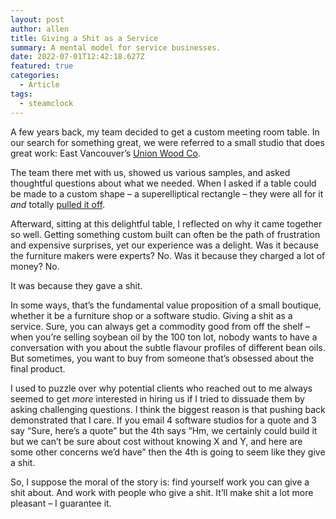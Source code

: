 ```yaml
---
layout: post
author: allen
title: Giving a Shit as a Service
summary: A mental model for service businesses.
date: 2022-07-01T12:42:18.627Z
featured: true
categories:
  - Article
tags:
  - steamclock
---
```


A few years back, my team decided to get a custom meeting room table. In our search for something great, we were referred to a small studio that does great work: East Vancouver’s [Union Wood Co](https://www.unionwoodco.com/).

The team there met with us, showed us various samples, and asked thoughtful questions about what we needed.  When I asked if a table could be made to a custom shape – a superelliptical rectangle – they were all for it *and* totally [pulled it off](https://twitter.com/steamclocksw/status/1202383942248095744).

Afterward, sitting at this delightful table, I reflected on why it came together so well. Getting something custom built can often be the path of frustration and expensive surprises, yet our experience was a delight. Was it because the furniture makers were experts? No. Was it because they charged a lot of money? No.

It was because they gave a shit.

In some ways, that’s the fundamental value proposition of a small boutique, whether it be a furniture shop or a software studio. Giving a shit as a service. Sure, you can always get a commodity good from off the shelf – when you’re selling soybean oil by the 100 ton lot, nobody wants to have a conversation with you about the subtle flavour profiles of different bean oils. But sometimes, you want to buy from someone that’s obsessed about the final product.

I used to puzzle over why potential clients who reached out to me always seemed to get *more* interested in hiring us if I tried to dissuade them by asking challenging questions. I think the biggest reason is that pushing back demonstrated that I care. If you email 4 software studios for a quote and 3 say “Sure, here’s a quote” but the 4th says “Hm, we certainly could build it but we can’t be sure about cost without knowing X and Y, and here are some other concerns we’d have” then the 4th is going to seem like they give a shit.

So, I suppose the moral of the story is: find yourself work you can give a shit about. And work with people who give a shit. It’ll make shit a lot more pleasant – I guarantee it.

